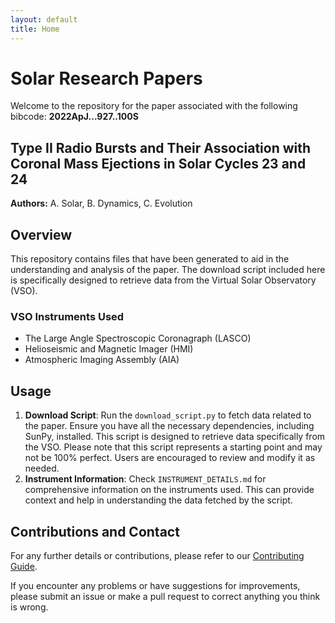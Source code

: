 ```yaml
---
layout: default
title: Home
---
```


# Solar Research Papers

Welcome to the repository for the paper associated with the following bibcode: **2022ApJ...927..100S**

## Type II Radio Bursts and Their Association with Coronal Mass Ejections in Solar Cycles 23 and 24

**Authors:** A. Solar, B. Dynamics, C. Evolution

## Overview
This repository contains files that have been generated to aid in the understanding and analysis of the paper. The download script included here is specifically designed to retrieve data from the Virtual Solar Observatory (VSO).

### VSO Instruments Used
- The Large Angle Spectroscopic Coronagraph (LASCO)
- Helioseismic and Magnetic Imager (HMI)
- Atmospheric Imaging Assembly (AIA)

## Usage
1. **Download Script**: Run the `download_script.py` to fetch data related to the paper. Ensure you have all the necessary dependencies, including SunPy, installed. This script is designed to retrieve data specifically from the VSO. Please note that this script represents a starting point and may not be 100% perfect. Users are encouraged to review and modify it as needed.
2. **Instrument Information**: Check `INSTRUMENT_DETAILS.md` for comprehensive information on the instruments used. This can provide context and help in understanding the data fetched by the script.

## Contributions and Contact
For any further details or contributions, please refer to our [Contributing Guide](https://github.com/abuonomo/paper-data-links/blob/main/CONTRIBUTING.md).

If you encounter any problems or have suggestions for improvements, please submit an issue or make a pull request to correct anything you think is wrong.

